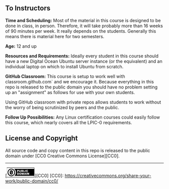 ## To Instructors

**Time and Scheduling:** Most of the material in this course is
designed to be done in class, in person. Therefore, it will take
probably more than 16 weeks of 90 minutes per week. It really depends
on the students. Generally this means there is material here for two
semesters.

**Age:** 12 and up

**Resources and Requirements:** Ideally every student in this course
should have a new Digital Ocean Ubuntu server instance (or the
equivalent) and an individual laptop on which to install Ubuntu
from scratch.

**GitHub Classroom:** This course is setup to work well with
classroom.github.com` and we encourage it. Because everything in
this repo is released to the public domain you should have no problem
setting up an "assignment" as follows for use with your own students.

Using GitHub classroom with private repos allows students to work
without the worry of being scrutinized by peers and the public.

**Follow Up Possibilities:** Any Linux certification courses could
easily follow this course, which nearly covers all the LPIC-0
requirements.

## License and Copyright

All source code and copy content in this repo is released to the
public domain under [CC0 Creative Commons License][CC0].

---
[![cc-zero](/cc-zero.png)][CC0]
[CC0]: https://creativecommons.org/share-your-work/public-domain/cc0/
